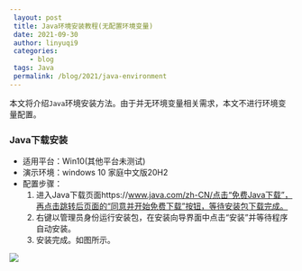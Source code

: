 ```yaml
---
 layout: post
 title: Java环境安装教程(无配置环境变量)
 date: 2021-09-30
 author: linyuqi9
 categories:
     - blog
 tags: Java
 permalink: /blog/2021/java-environment
---
```


本文将介绍`Java`环境安装方法。由于并无环境变量相关需求，本文不进行环境变量配置。

<!--more-->

### Java下载安装

- 适用平台：Win10(其他平台未测试)
- 演示环境：windows 10 家庭中文版20H2
- 配置步骤：
  1. 进入Java下载页面https://www.java.com/zh-CN/点击“免费Java下载”，再点击跳转后页面的“同意并开始免费下载”按钮，等待安装包下载完成。
  2. 右键以管理员身份运行安装包，在安装向导界面中点击“安装”并等待程序自动安装。
  3. 安装完成。如图所示。

![](C:\Users\17816\info\assets\img\blog\java-environment\java-1.png)
